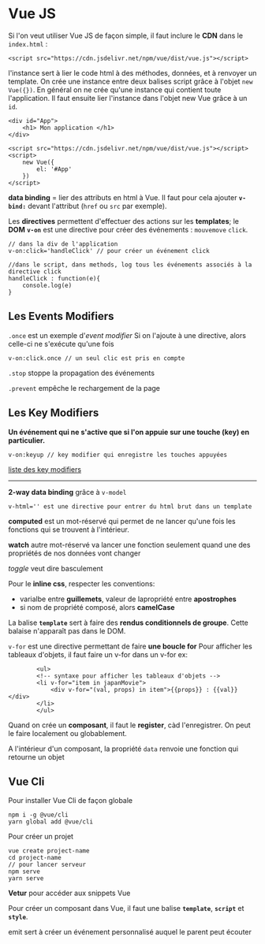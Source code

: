 Vue JS
======


Si l'on veut utiliser Vue JS de façon simple, il faut inclure le **CDN** dans le `index.html` :

    <script src="https://cdn.jsdelivr.net/npm/vue/dist/vue.js"></script>

l'instance sert à lier le code html à des méthodes, données, et à renvoyer un template. On crée une instance entre deux balises script grâce à l'objet `new Vue({})`. En général on ne crée qu'une instance qui contient toute l'application. Il faut ensuite lier l'instance dans l'objet new Vue grâce à un `id`.

    <div id="App">
        <h1> Mon application </h1>
    </div>

    <script src="https://cdn.jsdelivr.net/npm/vue/dist/vue.js"></script>
    <script>
        new Vue({
            el: '#App'
        })
    </script>


**data binding** = lier des attributs en html à Vue. Il faut pour cela ajouter **`v-bind:`** devant l'attribut (`href` ou `src` par exemple).

Les **directives** permettent d'effectuer des actions sur les **templates**; le **DOM**
**`v-on`** est une directive pour créer des événements : `mouvemove` `click`. 

    // dans la div de l'application
    v-on:click='handleClick' // pour créer un événement click

    //dans le script, dans methods, log tous les événements associés à la directive click
    handleClick : function(e){
        console.log(e)
    }

Les Events Modifiers
-------------------

`.once` est un exemple d'*event modifier* Si on l'ajoute à une directive, alors celle-ci ne s'exécute qu'une fois

    v-on:click.once // un seul clic est pris en compte

`.stop` stoppe la propagation des événements

`.prevent` empêche le rechargement de la page

Les Key Modifiers
-----------------

**Un événement qui ne s'active que si l'on appuie sur une touche (key) en particulier.** 

    v-on:keyup // key modifier qui enregistre les touches appuyées

[liste des key modifiers](https://fr.vuejs.org/v2/guide/events.html)

----------------------

**2-way data binding** grâce à `v-model`

    v-html='' est une directive pour entrer du html brut dans un template

**computed** est un mot-réservé qui permet de ne lancer qu'une fois les fonctions qui se trouvent à l'intérieur. 

**watch** autre mot-réservé va lancer une fonction seulement quand une des propriétés de nos données vont changer

*toggle* veut dire basculement

Pour le **inline css**, respecter les conventions:
- varialbe entre **guillemets**, valeur de lapropriété entre **apostrophes**
- si nom de propriété composé, alors **camelCase**

La balise **`template`** sert à faire des **rendus conditionnels de groupe**. Cette balaise n'apparaît pas dans le DOM.

`v-for` est une directive permettant de faire **une boucle for**
Pour afficher les tableaux d'objets, il faut faire un v-for dans un v-for ex:

    		<ul>
			<!-- syntaxe pour afficher les tableaux d'objets -->
			<li v-for="item in japanMovie">
				<div v-for="(val, props) in item">{{props}} : {{val}}</div>
			</li>
		    </ul>

Quand on crée un **composant**, il faut le **register**, càd l'enregistrer. On peut le faire localement ou globablement.

A l'intérieur d'un composant, la propriété `data` renvoie une fonction qui retourne un objet

Vue Cli
-------

Pour installer Vue Cli de façon globale

    npm i -g @vue/cli
    yarn global add @vue/cli

Pour créer un projet

    vue create project-name
    cd project-name
    // pour lancer serveur
    npm serve
    yarn serve

**Vetur** pour accéder aux snippets Vue


Pour créer un composant dans Vue, il faut une balise **`template`**, **`script`** et **`style`**.



emit sert à créer un événement personnalisé auquel le parent peut écouter